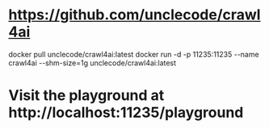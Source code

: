 <!-- ---
!-- Timestamp: 2025-08-01 00:49:16
!-- Author: ywatanabe
!-- File: /home/ywatanabe/proj/scitex_repo/src/scitex/scholar/docs/from_user/crawl4ai.md
!-- --- -->

# https://github.com/unclecode/crawl4ai

docker pull unclecode/crawl4ai:latest
docker run -d -p 11235:11235 --name crawl4ai --shm-size=1g unclecode/crawl4ai:latest

# Visit the playground at http://localhost:11235/playground

<!-- EOF -->
